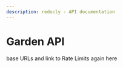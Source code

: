 ```yaml
---
description: redocly - API documentation
---
```


# Garden API

base URLs and link to Rate Limits again here
